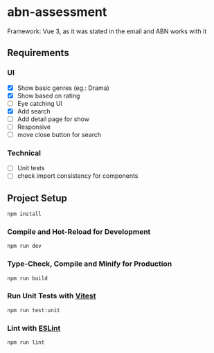 # abn-assessment
Framework: Vue 3, as it was stated in the email and ABN works with it

## Requirements
### UI
- [x] Show basic genres (eg.: Drama)
- [x] Show based on rating
- [ ] Eye catching UI
- [x] Add search
- [ ] Add detail page for show
- [ ] Responsive
- [ ] move close button for search

### Technical
- [ ] Unit tests
- [ ] check import consistency for components

## Project Setup

```sh
npm install
```

### Compile and Hot-Reload for Development

```sh
npm run dev
```

### Type-Check, Compile and Minify for Production

```sh
npm run build
```

### Run Unit Tests with [Vitest](https://vitest.dev/)

```sh
npm run test:unit
```

### Lint with [ESLint](https://eslint.org/)

```sh
npm run lint
```
